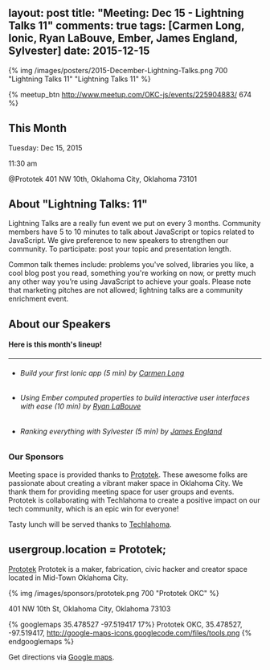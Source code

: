 layout: post
title: "Meeting: Dec 15 - Lightning Talks 11"
comments: true
tags: [Carmen Long, Ionic, Ryan LaBouve, Ember, James England, Sylvester]
date: 2015-12-15
---

{% img /images/posters/2015-December-Lightning-Talks.png 700 "Lightning Talks 11" "Lightning Talks 11" %}

{% meetup_btn http://www.meetup.com/OKC-js/events/225904883/ 674 %}

## This Month
Tuesday: Dec 15, 2015

11:30 am

@Prototek
401 NW 10th,
Oklahoma City, Oklahoma
73101

## About "Lightning Talks: 11"
Lightning Talks are a really fun event we put on every 3 months. Community members have 5 to 10 minutes to talk about JavaScript or topics related to JavaScript. We give preference to new speakers to strengthen our community. To participate: post your topic and presentation length.

Common talk themes include: problems you've solved, libraries you like, a cool blog post you read, something you're working on now, or pretty much any other way you’re using JavaScript to achieve your goals. Please note that marketing pitches are not allowed; lightning talks are a community enrichment event.

## About our Speakers

#### Here is this month's lineup!
----------------------------------------------------------
- ###### Build your first Ionic app (5 min) by [Carmen Long](https://twitter.com/carmalou)

- ###### Using Ember computed properties to build interactive user interfaces with ease (10 min) by [Ryan LaBouve](https://twitter.com/RyanLaBouve)

- ###### Ranking everything with Sylvester (5 min) by [James England](https://twitter.com/JEinOKC)

<!-- more -->

### Our Sponsors
Meeting space is provided thanks to [Prototek](http://www.prototekokc.com). These awesome folks are passionate about creating a vibrant maker space in Oklahoma City. We thank them for providing meeting space for user groups and events. Prototek is collaborating with Techlahoma to create a positive impact on our tech community, which is an epic win for everyone!

Tasty lunch will be served thanks to [Techlahoma](http://techlahoma.org/).

## usergroup.location = Prototek;

[Prototek](http://prototekokc.com/) Prototek is a maker, fabrication, civic hacker and creator space located in Mid-Town Oklahoma City.

{% img /images/sponsors/prototek.png 700 "Prototek OKC" %}

401 NW 10th St, Oklahoma City, Oklahoma 73103

{% googlemaps 35.478527 -97.519417 17%}
  Prototek OKC, 35.478527, -97.519417, http://google-maps-icons.googlecode.com/files/tools.png
{% endgooglemaps %}

Get directions via [Google maps](https://www.google.com/maps/place/401+NW+10th+St/@35.478527,-97.519417,17z/data=!3m1!4b1!4m2!3m1!1s0x87b21733fd30d655:0xce3a1cd9b95c8415).
